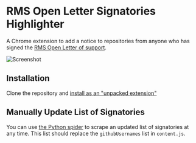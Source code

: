 # RMS Open Letter Signatories Highlighter

A Chrome extension to add a notice to repositories from anyone who has signed the [RMS Open Letter of support](rms-support-letter.github.io).

![Screenshot](./screenshot.png)

## Installation

Clone the repository and [install as an "unpacked extension"](https://webkul.com/blog/how-to-install-the-unpacked-extension-in-chrome/)

## Manually Update List of Signatories

You can use [the Python spider](https://github.com/aaronbassett/rms-letter-spider) to scrape an updated list of signatories at any time. This list should replace the `githubUsernames` list in `content.js`.
